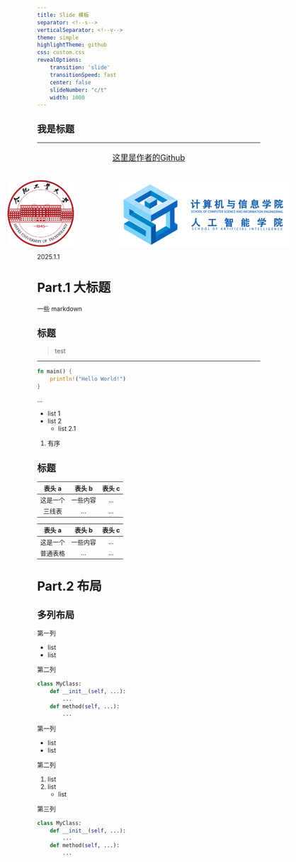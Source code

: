```yaml
---
title: Slide 模板
separator: <!--s-->
verticalSeparator: <!--v-->
theme: simple
highlightTheme: github
css: custom.css
revealOptions:
    transition: 'slide'
    transitionSpeed: fast
    center: false
    slideNumber: "c/t"
    width: 1000
---
```


<section data-background="./background.png">
  <div class="middle center">
    <div style="width: 100%">
      <h1>我是标题</h1>
      <hr/>
      <p></p>
      <div style="display: flex; align-items: center; justify-content: center; flex-direction: column;">
        <span style="display: flex; align-items: center; margin-bottom: 10px;">
          <p style="margin: 0; font-size: 18px; line-height: 40px;"><a href="https://github.com/zeta186012" target="_blank">这里是作者的Github</a></p>
        </span>
      </div>
      <div style="display: flex; justify-content: center; align-items: center; gap: 100px;">
        <img src="./imgs/HFUTlogo1.png" style="margin-top: 20px; height: 150px;"/>
        <img src="./imgs/CSlogo.png" style="margin-top: 20px; height: 150px;"/>
      </div>
      <p>2025.1.1</p>
    </div>
  </div>
</section> 


<!--s-->
<!-- .slide: data-background="./background.png" -->

<div class="middle center">
<div style="width: 100%">

# Part.1 大标题

一些 markdown

</div>
</div>


<!--v-->
<!-- .slide: data-background="./background.png" -->

## 标题

> test

<hr/>

```rust [1|2-3]
fn main() {
    println!("Hello World!")
}
```

...

- list 1
- list 2
    - list 2.1

1. 有序

<!--v-->
<!-- .slide: data-background="./background.png" -->


## 标题

<div class="three-line">

|表头 a|表头 b|表头 c|
|:--:|:--:|:--:|
|这是一个|一些内容|...|
|三线表|...|...|

</div>

|表头 a|表头 b|表头 c|
|:--:|:--:|:--:|
|这是一个|一些内容|...|
|普通表格|...|...|

<!--s-->

<div class="middle center">
<div style="width: 100%">

# Part.2 布局

</div>
</div>

<!--v-->
<!-- .slide: data-background="./background.png" -->


## 多列布局

<div class="mul-cols">
<div class="col">

第一列

- list
- list

</div>
<div class="col">

第二列

```python
class MyClass:
    def __init__(self, ...):
        ...
    def method(self, ...):
        ...
```

</div>
</div>

<div class="mul-cols">
<div class="col">

第一列

- list
- list

</div>
<div class="col">

第二列

1. list 
2. list 
    - list

</div>
<div class="col">

第三列

```python
class MyClass:
    def __init__(self, ...):
        ...
    def method(self, ...):
        ...
```

</div>
</div>